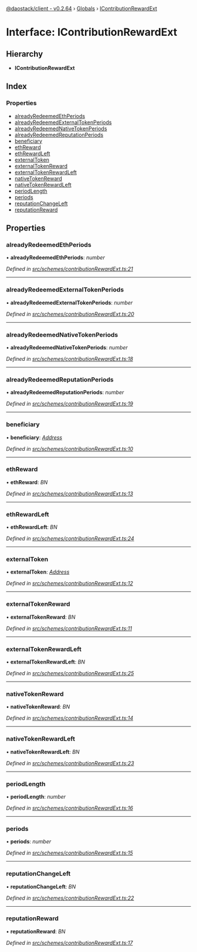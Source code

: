 [@daostack/client - v0.2.64](../README.md) › [Globals](../globals.md) › [IContributionRewardExt](icontributionrewardext.md)

# Interface: IContributionRewardExt

## Hierarchy

* **IContributionRewardExt**

## Index

### Properties

* [alreadyRedeemedEthPeriods](icontributionrewardext.md#alreadyredeemedethperiods)
* [alreadyRedeemedExternalTokenPeriods](icontributionrewardext.md#alreadyredeemedexternaltokenperiods)
* [alreadyRedeemedNativeTokenPeriods](icontributionrewardext.md#alreadyredeemednativetokenperiods)
* [alreadyRedeemedReputationPeriods](icontributionrewardext.md#alreadyredeemedreputationperiods)
* [beneficiary](icontributionrewardext.md#beneficiary)
* [ethReward](icontributionrewardext.md#ethreward)
* [ethRewardLeft](icontributionrewardext.md#ethrewardleft)
* [externalToken](icontributionrewardext.md#externaltoken)
* [externalTokenReward](icontributionrewardext.md#externaltokenreward)
* [externalTokenRewardLeft](icontributionrewardext.md#externaltokenrewardleft)
* [nativeTokenReward](icontributionrewardext.md#nativetokenreward)
* [nativeTokenRewardLeft](icontributionrewardext.md#nativetokenrewardleft)
* [periodLength](icontributionrewardext.md#periodlength)
* [periods](icontributionrewardext.md#periods)
* [reputationChangeLeft](icontributionrewardext.md#reputationchangeleft)
* [reputationReward](icontributionrewardext.md#reputationreward)

## Properties

###  alreadyRedeemedEthPeriods

• **alreadyRedeemedEthPeriods**: *number*

*Defined in [src/schemes/contributionRewardExt.ts:21](https://github.com/daostack/client/blob/ca3cbac/src/schemes/contributionRewardExt.ts#L21)*

___

###  alreadyRedeemedExternalTokenPeriods

• **alreadyRedeemedExternalTokenPeriods**: *number*

*Defined in [src/schemes/contributionRewardExt.ts:20](https://github.com/daostack/client/blob/ca3cbac/src/schemes/contributionRewardExt.ts#L20)*

___

###  alreadyRedeemedNativeTokenPeriods

• **alreadyRedeemedNativeTokenPeriods**: *number*

*Defined in [src/schemes/contributionRewardExt.ts:18](https://github.com/daostack/client/blob/ca3cbac/src/schemes/contributionRewardExt.ts#L18)*

___

###  alreadyRedeemedReputationPeriods

• **alreadyRedeemedReputationPeriods**: *number*

*Defined in [src/schemes/contributionRewardExt.ts:19](https://github.com/daostack/client/blob/ca3cbac/src/schemes/contributionRewardExt.ts#L19)*

___

###  beneficiary

• **beneficiary**: *[Address](../globals.md#address)*

*Defined in [src/schemes/contributionRewardExt.ts:10](https://github.com/daostack/client/blob/ca3cbac/src/schemes/contributionRewardExt.ts#L10)*

___

###  ethReward

• **ethReward**: *BN*

*Defined in [src/schemes/contributionRewardExt.ts:13](https://github.com/daostack/client/blob/ca3cbac/src/schemes/contributionRewardExt.ts#L13)*

___

###  ethRewardLeft

• **ethRewardLeft**: *BN*

*Defined in [src/schemes/contributionRewardExt.ts:24](https://github.com/daostack/client/blob/ca3cbac/src/schemes/contributionRewardExt.ts#L24)*

___

###  externalToken

• **externalToken**: *[Address](../globals.md#address)*

*Defined in [src/schemes/contributionRewardExt.ts:12](https://github.com/daostack/client/blob/ca3cbac/src/schemes/contributionRewardExt.ts#L12)*

___

###  externalTokenReward

• **externalTokenReward**: *BN*

*Defined in [src/schemes/contributionRewardExt.ts:11](https://github.com/daostack/client/blob/ca3cbac/src/schemes/contributionRewardExt.ts#L11)*

___

###  externalTokenRewardLeft

• **externalTokenRewardLeft**: *BN*

*Defined in [src/schemes/contributionRewardExt.ts:25](https://github.com/daostack/client/blob/ca3cbac/src/schemes/contributionRewardExt.ts#L25)*

___

###  nativeTokenReward

• **nativeTokenReward**: *BN*

*Defined in [src/schemes/contributionRewardExt.ts:14](https://github.com/daostack/client/blob/ca3cbac/src/schemes/contributionRewardExt.ts#L14)*

___

###  nativeTokenRewardLeft

• **nativeTokenRewardLeft**: *BN*

*Defined in [src/schemes/contributionRewardExt.ts:23](https://github.com/daostack/client/blob/ca3cbac/src/schemes/contributionRewardExt.ts#L23)*

___

###  periodLength

• **periodLength**: *number*

*Defined in [src/schemes/contributionRewardExt.ts:16](https://github.com/daostack/client/blob/ca3cbac/src/schemes/contributionRewardExt.ts#L16)*

___

###  periods

• **periods**: *number*

*Defined in [src/schemes/contributionRewardExt.ts:15](https://github.com/daostack/client/blob/ca3cbac/src/schemes/contributionRewardExt.ts#L15)*

___

###  reputationChangeLeft

• **reputationChangeLeft**: *BN*

*Defined in [src/schemes/contributionRewardExt.ts:22](https://github.com/daostack/client/blob/ca3cbac/src/schemes/contributionRewardExt.ts#L22)*

___

###  reputationReward

• **reputationReward**: *BN*

*Defined in [src/schemes/contributionRewardExt.ts:17](https://github.com/daostack/client/blob/ca3cbac/src/schemes/contributionRewardExt.ts#L17)*
